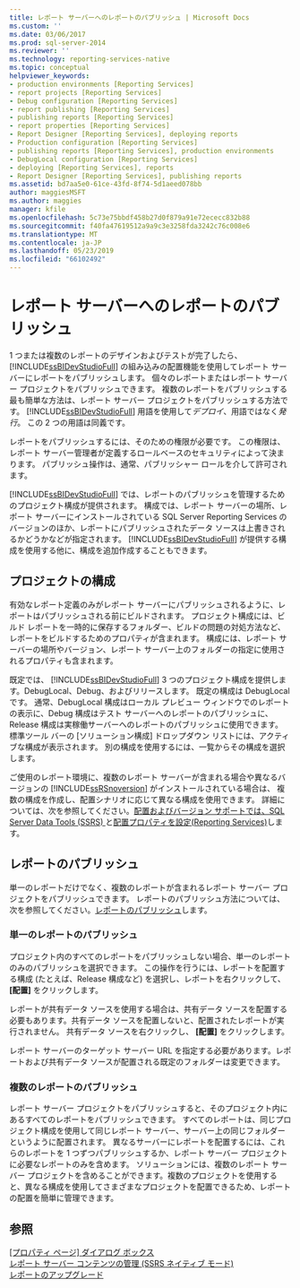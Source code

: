 ```yaml
---
title: レポート サーバーへのレポートのパブリッシュ | Microsoft Docs
ms.custom: ''
ms.date: 03/06/2017
ms.prod: sql-server-2014
ms.reviewer: ''
ms.technology: reporting-services-native
ms.topic: conceptual
helpviewer_keywords:
- production environments [Reporting Services]
- report projects [Reporting Services]
- Debug configuration [Reporting Services]
- report publishing [Reporting Services]
- publishing reports [Reporting Services]
- report properties [Reporting Services]
- Report Designer [Reporting Services], deploying reports
- Production configuration [Reporting Services]
- publishing reports [Reporting Services], production environments
- DebugLocal configuration [Reporting Services]
- deploying [Reporting Services], reports
- Report Designer [Reporting Services], publishing reports
ms.assetid: bd7aa5e0-61ce-43fd-8f74-5d1aeed078bb
author: maggiesMSFT
ms.author: maggies
manager: kfile
ms.openlocfilehash: 5c73e75bbdf458b27d0f879a91e72ececc832b88
ms.sourcegitcommit: f40fa47619512a9a9c3e3258fda3242c76c008e6
ms.translationtype: MT
ms.contentlocale: ja-JP
ms.lasthandoff: 05/23/2019
ms.locfileid: "66102492"
---
```

# <a name="publishing-reports-to-a-report-server"></a>レポート サーバーへのレポートのパブリッシュ
  1 つまたは複数のレポートのデザインおよびテストが完了したら、[!INCLUDE[ssBIDevStudioFull](../../includes/ssbidevstudiofull-md.md)] の組み込みの配置機能を使用してレポート サーバーにレポートをパブリッシュします。 個々のレポートまたはレポート サーバー プロジェクトをパブリッシュできます。 複数のレポートをパブリッシュする最も簡単な方法は、レポート サーバー プロジェクトをパブリッシュする方法です。 [!INCLUDE[ssBIDevStudioFull](../../includes/ssbidevstudiofull-md.md)] 用語を使用して*デプロイ*、用語ではなく*発行*。 この 2 つの用語は同義です。  
  
 レポートをパブリッシュするには、そのための権限が必要です。 この権限は、レポート サーバー管理者が定義するロールベースのセキュリティによって決まります。 パブリッシュ操作は、通常、パブリッシャー ロールを介して許可されます。  
  
 [!INCLUDE[ssBIDevStudioFull](../../includes/ssbidevstudiofull-md.md)] では、レポートのパブリッシュを管理するためのプロジェクト構成が提供されます。 構成では、レポート サーバーの場所、レポート サーバーにインストールされている SQL Server Reporting Services のバージョンのほか、レポートにパブリッシュされたデータ ソースは上書きされるかどうかなどが指定されます。 [!INCLUDE[ssBIDevStudioFull](../../includes/ssbidevstudiofull-md.md)] が提供する構成を使用する他に、構成を追加作成することもできます。  
  
## <a name="project-configurations"></a>プロジェクトの構成  
 有効なレポート定義のみがレポート サーバーにパブリッシュされるように、レポートはパブリッシュされる前にビルドされます。 プロジェクト構成には、ビルド レポートを一時的に保存するフォルダー、ビルドの問題の対処方法など、レポートをビルドするためのプロパティが含まれます。 構成には、レポート サーバーの場所やバージョン、レポート サーバー上のフォルダーの指定に使用されるプロパティも含まれます。  
  
 既定では、 [!INCLUDE[ssBIDevStudioFull](../../includes/ssbidevstudiofull-md.md)] 3 つのプロジェクト構成を提供します。DebugLocal、Debug、およびリリースします。 既定の構成は DebugLocal です。 通常、DebugLocal 構成はローカル プレビュー ウィンドウでのレポートの表示に、Debug 構成はテスト サーバーへのレポートのパブリッシュに、Release 構成は実稼働サーバーへのレポートのパブリッシュに使用できます。 標準ツール バーの [ソリューション構成] ドロップダウン リストには、アクティブな構成が表示されます。 別の構成を使用するには、一覧からその構成を選択します。  
  
 ご使用のレポート環境に、複数のレポート サーバーが含まれる場合や異なるバージョンの [!INCLUDE[ssRSnoversion](../../includes/ssrsnoversion-md.md)] がインストールされている場合は、 複数の構成を作成し、配置シナリオに応じて異なる構成を使用できます。 詳細については、次を参照してください。[配置およびバージョン サポートでは、SQL Server Data Tools &#40;SSRS&#41; ](../tools/deployment-and-version-support-in-sql-server-data-tools-ssrs.md)と[配置プロパティを設定&#40;Reporting Services&#41;](../tools/set-deployment-properties-reporting-services.md)します。  
  
## <a name="publishing-reports"></a>レポートのパブリッシュ  
 単一のレポートだけでなく、複数のレポートが含まれるレポート サーバー プロジェクトをパブリッシュできます。 レポートのパブリッシュ方法については、次を参照してください。[レポートのパブリッシュ](../publish-reports.md)します。  
  
### <a name="publishing-a-single-report"></a>単一のレポートのパブリッシュ  
 プロジェクト内のすべてのレポートをパブリッシュしない場合、単一のレポートのみのパブリッシュを選択できます。 この操作を行うには、レポートを配置する構成 (たとえば、Release 構成など) を選択し、レポートを右クリックして、 **[配置]** をクリックします。  
  
 レポートが共有データ ソースを使用する場合は、共有データ ソースを配置する必要もあります。共有データ ソースを配置しないと、配置されたレポートが実行されません。 共有データ ソースを右クリックし、 **[配置]** をクリックします。  
  
 レポート サーバーのターゲット サーバー URL を指定する必要があります。レポートおよび共有データ ソースが配置される既定のフォルダーは変更できます。  
  
### <a name="publishing-multiple-reports"></a>複数のレポートのパブリッシュ  
 レポート サーバー プロジェクトをパブリッシュすると、そのプロジェクト内にあるすべてのレポートをパブリッシュできます。 すべてのレポートは、同じプロジェクト構成を使用して同じレポート サーバー、サーバー上の同じフォルダーというように配置されます。 異なるサーバーにレポートを配置するには、これらのレポートを 1 つずつパブリッシュするか、レポート サーバー プロジェクトに必要なレポートのみを含めます。 ソリューションには、複数のレポート サーバー プロジェクトを含めることができます。複数のプロジェクトを使用すると、異なる構成を使用してさまざまなプロジェクトを配置できるため、レポートの配置を簡単に管理できます。  
  
## <a name="see-also"></a>参照  
 [[プロパティ ページ] ダイアログ ボックス](../tools/project-property-pages-dialog-box.md)   
 [レポート サーバー コンテンツの管理 &#40;SSRS ネイティブ モード&#41;](../report-server/report-server-content-management-ssrs-native-mode.md)   
 [レポートのアップグレード](../install-windows/upgrade-reports.md)  
  
  
